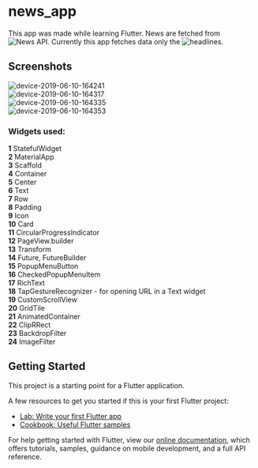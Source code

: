 # news_app

This app was made while learning Flutter. News are fetched from ![News API](https://newsapi.org/). Currently this app fetches data only the ![headlines](https://newsapi.org/docs/endpoints/top-headlines).

## Screenshots
![device-2019-06-10-164241](https://user-images.githubusercontent.com/24537737/59193347-07e6b100-8ba3-11e9-89d5-98720f00e54a.png)<br>
![device-2019-06-10-164317](https://user-images.githubusercontent.com/24537737/59193349-087f4780-8ba3-11e9-9cde-62d3d73409cb.png)<br>
![device-2019-06-10-164335](https://user-images.githubusercontent.com/24537737/59193351-087f4780-8ba3-11e9-8ce3-a4ba2dc3a9d7.png)<br>
![device-2019-06-10-164353](https://user-images.githubusercontent.com/24537737/59193352-0917de00-8ba3-11e9-9611-85f12121c887.png)<br>

### Widgets used:
  <b>1</b> StatefulWidget <br>
  <b>2</b> MaterialApp <br>
  <b>3</b> Scaffold <br>
  <b>4</b> Container<br>
  <b>5</b> Center<br>
  <b>6</b> Text <br>
  <b>7</b> Row <br>
  <b>8</b> Padding <br>
  <b>9</b> Icon <br>
  <b>10</b> Card <br>
  <b>11</b> CircularProgressIndicator<br>
  <b>12</b> PageView.builder<br>
  <b>13</b> Transform<br>
  <b>14</b> Future, FutureBuilder<br>
  <b>15</b> PopupMenuButton<br>
  <b>16</b> CheckedPopupMenuItem<br>
  <b>17</b> RichText<br>
  <b>18</b> TapGestureRecognizer - for opening URL in a Text widget<br>
  <b>19</b> CustomScrollView<br>
  <b>20</b> GridTile<br>
  <b>21</b> AnimatedContainer<br>
  <b>22</b> ClipRRect<br>
  <b>23</b> BackdropFilter<br>
  <b>24</b> ImageFilter<br>
    
  

## Getting Started

This project is a starting point for a Flutter application.

A few resources to get you started if this is your first Flutter project:

- [Lab: Write your first Flutter app](https://flutter.dev/docs/get-started/codelab)
- [Cookbook: Useful Flutter samples](https://flutter.dev/docs/cookbook)

For help getting started with Flutter, view our 
[online documentation](https://flutter.dev/docs), which offers tutorials, 
samples, guidance on mobile development, and a full API reference.
